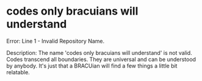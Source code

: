 # codes only bracuians will understand

Error: Line 1 - Invalid Repository Name.

Description: The name 'codes only bracuians will understand' is not valid. Codes transcend all boundaries. They are universal and can be understood by anybody. It's just that a BRACUian will find a few things a little bit relatable.

